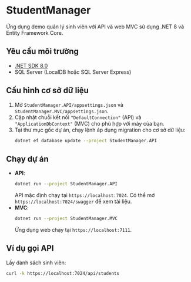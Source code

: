 # StudentManager

Ứng dụng demo quản lý sinh viên với API và web MVC sử dụng .NET 8 và Entity Framework Core.

## Yêu cầu môi trường
- [.NET SDK 8.0](https://dotnet.microsoft.com/)
- SQL Server (LocalDB hoặc SQL Server Express)

## Cấu hình cơ sở dữ liệu
1. Mở `StudentManager.API/appsettings.json` và `StudentManager.MVC/appsettings.json`.
2. Cập nhật chuỗi kết nối `"DefaultConnection"` (API) và `"ApplicationDbContext"` (MVC) cho phù hợp với máy của bạn.
3. Tại thư mục gốc dự án, chạy lệnh áp dụng migration cho cơ sở dữ liệu:
   ```bash
   dotnet ef database update --project StudentManager.API
   ```

## Chạy dự án
- **API**:
  ```bash
  dotnet run --project StudentManager.API
  ```
  API mặc định chạy tại `https://localhost:7024`. Có thể mở `https://localhost:7024/swagger` để xem tài liệu.
- **MVC**:
  ```bash
  dotnet run --project StudentManager.MVC
  ```
  Ứng dụng web chạy tại `https://localhost:7111`.

## Ví dụ gọi API
Lấy danh sách sinh viên:
```bash
curl -k https://localhost:7024/api/students
```
